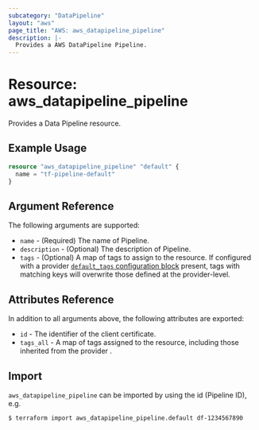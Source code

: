 ```yaml
---
subcategory: "DataPipeline"
layout: "aws"
page_title: "AWS: aws_datapipeline_pipeline"
description: |-
  Provides a AWS DataPipeline Pipeline.
---
```


# Resource: aws_datapipeline_pipeline

Provides a Data Pipeline resource.

## Example Usage

```terraform
resource "aws_datapipeline_pipeline" "default" {
  name = "tf-pipeline-default"
}
```

## Argument Reference

The following arguments are supported:

* `name` - (Required) The name of Pipeline.
* `description` - (Optional) The description of Pipeline.
* `tags` - (Optional) A map of tags to assign to the resource. If configured with a provider [`default_tags` configuration block](/docs/providers/aws/index.html#default_tags-configuration-block) present, tags with matching keys will overwrite those defined at the provider-level.

## Attributes Reference

In addition to all arguments above, the following attributes are exported:

* `id` - The identifier of the client certificate.
* `tags_all` - A map of tags assigned to the resource, including those inherited from the provider .

## Import

`aws_datapipeline_pipeline` can be imported by using the id (Pipeline ID), e.g.

```
$ terraform import aws_datapipeline_pipeline.default df-1234567890
```
